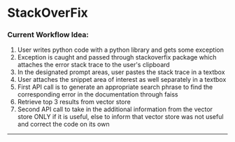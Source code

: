 # StackOverFix

### Current Workflow Idea:

1. User writes python code with a python library and gets some exception
2. Exception is caught and passed through stackoverfix package which attaches the error stack trace to the user's clipboard
3. In the designated prompt areas, user pastes the stack trace in a textbox
4. User attaches the snippet area of interest as well separately in a textbox
5. First API call is to generate an appropriate search phrase to find the corresponding error in the documentation through faiss
6. Retrieve top 3 results from vector store
7. Second API call to take in the additional information from the vector store ONLY if it is useful, else to inform that vector store was not useful and correct the code on its own

---
